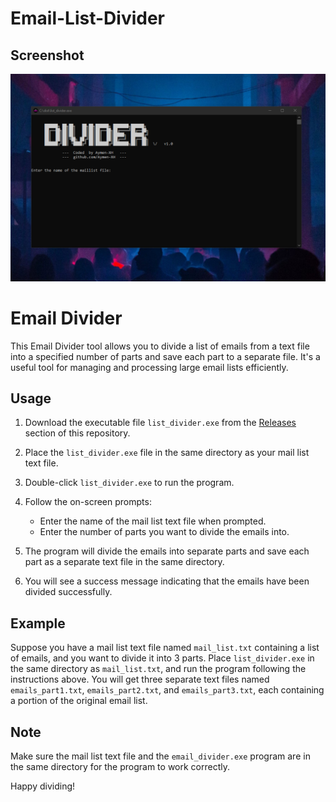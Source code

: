 # Email-List-Divider

## Screenshot
![Alt Text](https://raw.githubusercontent.com/Aymen-XH/Email-List-Divider/main/Screenshot.png)

# Email Divider

This Email Divider tool allows you to divide a list of emails from a text file into a specified number of parts and save each part to a separate file. It's a useful tool for managing and processing large email lists efficiently.

## Usage

1. Download the executable file `list_divider.exe` from the [Releases](https://github.com/Aymen-XH/Email-List-Divider/releases) section of this repository.

2. Place the `list_divider.exe` file in the same directory as your mail list text file.

3. Double-click `list_divider.exe` to run the program.

4. Follow the on-screen prompts:

   - Enter the name of the mail list text file when prompted.
   - Enter the number of parts you want to divide the emails into.

5. The program will divide the emails into separate parts and save each part as a separate text file in the same directory.

6. You will see a success message indicating that the emails have been divided successfully.

## Example

Suppose you have a mail list text file named `mail_list.txt` containing a list of emails, and you want to divide it into 3 parts. Place `list_divider.exe` in the same directory as `mail_list.txt`, and run the program following the instructions above. You will get three separate text files named `emails_part1.txt`, `emails_part2.txt`, and `emails_part3.txt`, each containing a portion of the original email list.

## Note

Make sure the mail list text file and the `email_divider.exe` program are in the same directory for the program to work correctly.


Happy dividing!
